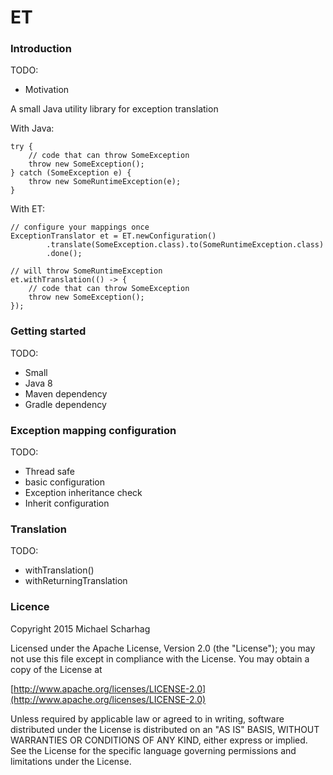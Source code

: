 ET
==

### Introduction

TODO:

* Motivation

A small Java utility library for exception translation

With Java:
```
try {
    // code that can throw SomeException
    throw new SomeException();
} catch (SomeException e) {
    throw new SomeRuntimeException(e);
}
```

With ET:
```
// configure your mappings once
ExceptionTranslator et = ET.newConfiguration()
        .translate(SomeException.class).to(SomeRuntimeException.class)
        .done();

// will throw SomeRuntimeException
et.withTranslation(() -> {
    // code that can throw SomeException
    throw new SomeException();
});
```

### Getting started

TODO:

* Small
* Java 8
* Maven dependency
* Gradle dependency

### Exception mapping configuration

TODO:

* Thread safe
* basic configuration
* Exception inheritance check
* Inherit configuration

### Translation

TODO:

* withTranslation()
* withReturningTranslation

### Licence

Copyright 2015 Michael Scharhag

Licensed under the Apache License, Version 2.0 (the "License");
you may not use this file except in compliance with the License.
You may obtain a copy of the License at

[http://www.apache.org/licenses/LICENSE-2.0](http://www.apache.org/licenses/LICENSE-2.0)

Unless required by applicable law or agreed to in writing, software
distributed under the License is distributed on an "AS IS" BASIS,
WITHOUT WARRANTIES OR CONDITIONS OF ANY KIND, either express or implied.
See the License for the specific language governing permissions and
limitations under the License.


